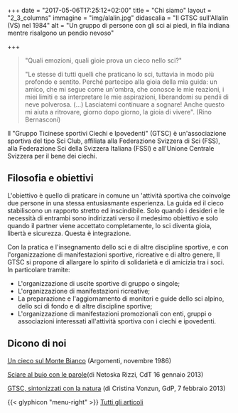 +++
date = "2017-05-06T17:25:12+02:00"
title = "Chi siamo"
layout = "2_3_columns"
immagine = "img/alalin.jpg"
didascalia = "Il GTSC sull'Allalin (VS) nel 1984"
alt = "Un gruppo di persone con gli sci ai piedi, in fila indiana mentre risalgono un pendio nevoso"

+++

> "Quali emozioni, quali gioie prova un cieco nello sci?"
>
> "Le stesse di tutti quelli che praticano lo sci, tuttavia in modo più profondo e sentito. Perché partecipo alla gioia della mia guida: un amico, che mi segue come un'ombra, che conosce le mie reazioni, i miei limiti e sa interpretare le mie aspirazioni, liberandomi su pendii di neve polverosa. (…) Lasciatemi continuare a sognare! Anche questo mi aiuta a ritrovare, giorno dopo giorno, la gioia di vivere". (Rino Bernasconi)

Il "Gruppo Ticinese sportivi Ciechi e Ipovedenti" (GTSC) è un'associazione sportiva del tipo Sci Club, affiliata alla Federazione Svizzera di Sci (FSS), alla Federazione Sci della Svizzera Italiana (FSSI) e all'Unione Centrale Svizzera per il bene dei ciechi.


Filosofia e obiettivi
----------------------

L'obiettivo è quello di praticare in comune un 'attività sportiva che coinvolge due persone in una stessa entusiasmante esperienza. La guida ed il cieco stabiliscono un rapporto stretto ed inscindibile. Solo quando i desideri e le necessità di entrambi sono indirizzati verso il medesimo obiettivo e solo quando il partner viene accettato completamente, lo sci diventa gioia, libertà e sicurezza. Questa è integrazione.

Con la pratica e l'insegnamento dello sci e di altre discipline sportive, e con l'organizzazione di manifestazioni sportive, ricreative e di altro genere, Il GTSC si propone di allargare lo spirito di solidarietà e di amicizia tra i soci. In particolare tramite:

- L'organizzazione di uscite sportive di gruppo o singole;
- L'organizzazione di manifestazioni ricreative;
- La preparazione e l'aggiornamento di monitori e guide dello sci alpino, dello sci di fondo e di altre discipline sportive;
- L'organizzazione di manifestazioni promozionali con enti, gruppi o associazioni interessati all'attività sportiva con i ciechi e ipovedenti.


Dicono di noi
--------------

[Un cieco sul Monte Bianco](/dati/presse/Montebianco-1986.pdf) (Argomenti, novembre 1986)

[Sciare al buio con le parole](/dati/presse/Sciare-al-buio-con-le-parole.pdf)(di Netoska Rizzi, CdT 16 gennaio 2013)

[GTSC, sintonizzati con la natura](/dati/presse/GdP-2013-02-07_23_spo.pdf) (di Cristina Vonzun, GdP, 7 febbraio 2013)

{{< glyphicon "menu-right" >}} [Tutti gli articoli](/presse)

